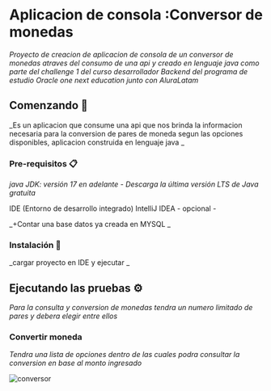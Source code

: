 # Aplicacion de consola :Conversor de monedas

_Proyecto de creacion de aplicacion de consola de un conversor de monedas atraves del consumo de una api y creado en lenguaje java como parte del challenge 1 del curso desarrollador Backend del programa de estudio Oracle one next education junto con AluraLatam_

## Comenzando 🚀

_Es un aplicacion que consume una api que nos brinda la informacion necesaria para la conversion de pares de moneda segun las opciones disponibles, aplicacion construida en lenguaje java _


### Pre-requisitos 📋

_java JDK: versión 17 en adelante - 
Descarga la última versión LTS de Java gratuita_ 

IDE (Entorno de desarrollo integrado) IntelliJ IDEA - opcional -

_+Contar una base datos ya creada en  MYSQL _



### Instalación 🔧
_cargar proyecto en IDE y ejecutar _

## Ejecutando las pruebas ⚙️

_Para la consulta y conversion de monedas tendra un numero limitado de pares y debera elegir entre ellos_


### Convertir moneda

_Tendra una lista de opciones dentro de las cuales podra consultar la conversion en base al monto ingresado_

![conversor](https://github.com/user-attachments/assets/0b3b874b-2df7-482d-9d0e-0e5c94c60b02)
